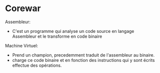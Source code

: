 # Corewar

Assembleur:
- C'est un programme qui analyse un code source en langage Assembleur et le transforme en code binaire

Machine Virtuel:
- Prend un champion, precedemment traduit de l'assembleur au binaire.
- charge ce code binaire et en fonction des instructions qui y sont écrits effectue des opérations.

